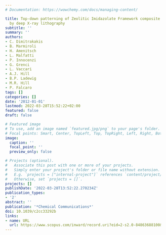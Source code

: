 ```yaml
---
# Documentation: https://wowchemy.com/docs/managing-content/

title: Top-down patterning of Zeolitic Imidazolate Framework composite thin films
  by deep X-ray lithography
subtitle: ''
summary: ''
authors:
- C. Dimitrakakis
- B. Marmiroli
- H. Amenitsch
- L. Malfatti
- P. Innocenzi
- G. Grenci
- L. Vaccari
- A.J. Hill
- B.P. Ladewig
- M.R. Hill
- P. Falcaro
tags: []
categories: []
date: '2012-01-01'
lastmod: 2022-03-28T15:52:22+02:00
featured: false
draft: false

# Featured image
# To use, add an image named `featured.jpg/png` to your page's folder.
# Focal points: Smart, Center, TopLeft, Top, TopRight, Left, Right, BottomLeft, Bottom, BottomRight.
image:
  caption: ''
  focal_point: ''
  preview_only: false

# Projects (optional).
#   Associate this post with one or more of your projects.
#   Simply enter your project's folder or file name without extension.
#   E.g. `projects = ["internal-project"]` references `content/project/deep-learning/index.md`.
#   Otherwise, set `projects = []`.
projects: []
publishDate: '2022-03-28T13:52:22.270234Z'
publication_types:
- '2'
abstract: ''
publication: '*Chemical Communications*'
doi: 10.1039/c2cc33292b
links:
- name: URL
  url: https://www.scopus.com/inward/record.uri?eid=2-s2.0-84863688100&doi=10.1039%2fc2cc33292b&partnerID=40&md5=a7d4f77037a7eebb6a842525d66a4ad3
---
```

